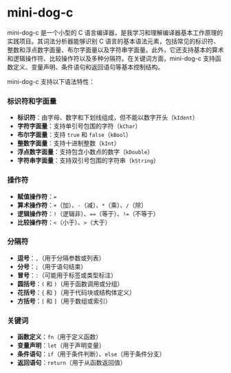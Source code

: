 # mini-dog-c
mini-dog-c 是一个小型的 C 语言编译器，是我学习和理解编译器基本工作原理的实践项目。其词法分析器能够识别 C 语言的基本语法元素，包括常见的标识符、整数和浮点数字面量、布尔字面量以及字符串字面量。此外，它还支持基本的算术和逻辑操作符、比较操作符以及多种分隔符。在关键词方面，mini-dog-c 支持函数定义、变量声明、条件语句和返回语句等基本控制结构。

mini-dog-c 支持以下语法特性：
### 标识符和字面量
- **标识符**：由字母、数字和下划线组成，但不能以数字开头（`kIdent`）
- **字符字面量**：支持单引号包围的字符（`kChar`）
- **布尔字面量**：支持 `true` 和 `false`（`kBool`）
- **整数字面量**：支持十进制整数（`kInt`）
- **浮点数字面量**：支持包含小数点的数字（`kDouble`）
- **字符串字面量**：支持双引号包围的字符串（`kString`）
### 操作符
- **赋值操作符**：`=`
- **算术操作符**：`+`（加）、`-`（减）、`*`（乘）、`/`（除）
- **逻辑操作符**：`!`（逻辑非）、`==`（等于）、`!=`（不等于）
- **比较操作符**：`<`（小于）、`>`（大于）

### 分隔符
- **逗号**：`,`（用于分隔参数或列表）
- **分号**：`;`（用于语句结束）
- **冒号**：`:`（可能用于标签或类型标注）
- **圆括号**：`(` 和 `)`（用于函数调用或分组）
- **花括号**：`{` 和 `}`（用于代码块或结构体定义）
- **方括号**：`[` 和 `]`（用于数组或索引）
### 关键词
- **函数定义**：`fn`（用于定义函数）
- **变量声明**：`let`（用于声明变量）
- **条件语句**：`if`（用于条件判断）、`else`（用于条件分支）
- **返回语句**：`return`（用于从函数返回值）
